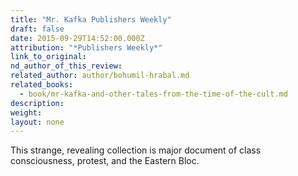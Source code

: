 ```yaml
---
title: "Mr. Kafka Publishers Weekly"
draft: false
date: 2015-09-29T14:52:00.000Z
attribution: "*Publishers Weekly*"
link_to_original:
nd_author_of_this_review:
related_author: author/bohumil-hrabal.md
related_books:
  - book/mr-kafka-and-other-tales-from-the-time-of-the-cult.md
description:
weight:
layout: none
---
```

This strange, revealing collection is major document of class consciousness, protest, and the Eastern Bloc.


